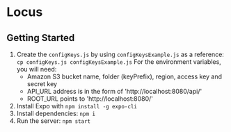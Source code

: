# Locus

## Getting Started

1. Create the `configKeys.js` by using `configKeysExample.js` as a reference: `cp configKeys.js configKeysExample.js`
   For the environment variables, you will need:
   - Amazon S3 bucket name, folder (keyPrefix), region, access key and secret key
   - API_URL address is in the form of 'http://localhost:8080/api/'
   - ROOT_URL points to 'http://localhost:8080/'
2. Install Expo with `npm install -g expo-cli`
3. Install dependencies: `npm i`
4. Run the server: `npm start`

